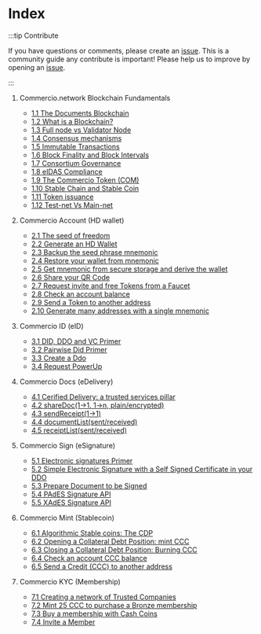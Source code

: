 # Index

:::tip Contribute

If you have questions or comments, please create an [issue](https://github.com/commercionetwork/commercio-developers-guide/issues).
This is a community guide  any contribute is important! Please help us to improve by opening an [issue](https://github.com/commercionetwork/commercio-developers-guide/issues).

:::




1. Commercio.network Blockchain Fundamentals

      * [1.1 The Documents Blockchain](1-fundamentals/1.1-chapter.md)
      * [1.2 What is a Blockchain?](1-fundamentals/1.2-chapter.md)
      * [1.3 Full node vs Validator Node](1-fundamentals/1.3-chapter.md)
      * [1.4 Consensus mechanisms](1-fundamentals/1.4-chapter.md)
      * [1.5 Immutable Transactions](1-fundamentals/1.5-chapter.md)
      * [1.6 Block Finality and Block Intervals](1-fundamentals/1.6-chapter.md)
      * [1.7 Consortium Governance](1-fundamentals/1.7-chapter.md)
      * [1.8 eIDAS Compliance](1-fundamentals/1.8-chapter.md)
      * [1.9 The Commercio Token (COM)](1-fundamentals/1.9-chapter.md)
      * [1.10 Stable Chain and Stable Coin](1-fundamentals/1.10-chapter.md)
      * [1.11 Token issuance](1-fundamentals/1.11-chapter.md)
      * [1.12 Test-net Vs Main-net](1-fundamentals/1.12-chapter.md)

2. Commercio Account (HD wallet)

      * [2.1 The seed of freedom](2-commercio-account/2.1-chapter.md)
      * [2.2 Generate an HD Wallet](2-commercio-account/2.2-chapter.md)
      * [2.3 Backup the seed phrase mnemonic](2-commercio-account/2.3-chapter.md)
      * [2.4 Restore your wallet from mnemonic](2-commercio-account/2.4-chapter.md)
      * [2.5 Get mnemonic from secure storage and derive the wallet](2-commercio-account/2.5-chapter.md)
      * [2.6 Share your QR Code](2-commercio-account/2.6-chapter.md)
      * [2.7 Request invite and free Tokens from a Faucet](2-commercio-account/2.7-chapter.md)
      * [2.8 Check an account balance](2-commercio-account/2.8-chapter.md)
      * [2.9 Send a Token to another address](2-commercio-account/2.9-chapter.md)
      * [2.10 Generate many addresses with a single mnemonic](2-commercio-account/2.10-chapter.md)

3. Commercio ID (eID)

      * [3.1 DID, DDO and VC Primer](3-commercio-id/3.1-chapter.md)
      * [3.2 Pairwise Did Primer](3-commercio-id/3.2-chapter.md)
      * [3.3 Create a Ddo](3-commercio-id/3.3-chapter.md)
      * [3.4 Request PowerUp](3-commercio-id/3.4-chapter.md)

4. Commercio Docs (eDelivery)

      * [4.1 Cerified Delivery: a trusted services pillar](4-commercio-docs/4.1-chapter.md)
      * [4.2 shareDoc(1->1. 1->n, plain/encrypted)](4-commercio-docs/4.2-chapter.md)
      * [4.3 sendReceipt(1->1)](4-commercio-docs/4.3-chapter.md)
      * [4.4 documentList(sent/received)](4-commercio-docs/4.4-chapter.md)
      * [4.5 receiptList(sent/received)](4-commercio-docs/4.5-chapter.md)

5. Commercio Sign (eSignature)

      * [5.1 Electronic signatures Primer](5-commercio-sign/5.1-chapter.md)
      * [5.2 Simple Electronic Signature with a Self Signed Certificate in your DDO](5-commercio-sign/5.2-chapter.md)
      * [5.3 Prepare Document to be Signed](5-commercio-sign/5.3-chapter.md)
      * [5.4 PAdES Signature API](5-commercio-sign/5.4-chapter.md)
      * [5.5 XAdES Signature API](5-commercio-sign/5.5-chapter.md)

6. Commercio Mint (Stablecoin)

      * [6.1 Algorithmic Stable coins: The CDP](6-commercio-mint/6.1-chapter.md)
      * [6.2 Opening a Collateral Debt Position: mint CCC](6-commercio-mint/6.2-chapter.md)
      * [6.3 Closing a Collateral Debt Position: Burning CCC](6-commercio-mint/6.3-chapter.md)
      * [6.4 Check an account CCC balance](6-commercio-mint/6.4-chapter.md)
      * [6.5 Send a Credit (CCC) to another address](6-commercio-mint/6.5-chapter.md)
  
7. Commercio KYC (Membership)

      * [7.1 Creating a network of Trusted Companies](7-commercio-kyc/7.1-chapter.md)
      * [7.2 Mint 25 CCC to purchase a Bronze membership](7-commercio-kyc/7.2-chapter.md)
      * [7.3 Buy a membership with Cash Coins](7-commercio-kyc/7.3-chapter.md)
      * [7.4 Invite a Member](7-commercio-kyc/7.4-chapter.md)

